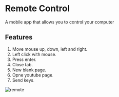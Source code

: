 # Remote Control
A mobile app that allows you to control your computer

## Features
1. Move mouse up, down, left and right.
2. Left click with mouse.
3. Press enter.
4. Close tab.
5. New blank page.
6. Opne youtube page.
7. Send keys.

![remote](https://user-images.githubusercontent.com/47284233/209413211-a6eb58e3-d228-4f05-88a8-b3845e415d31.jpg)
